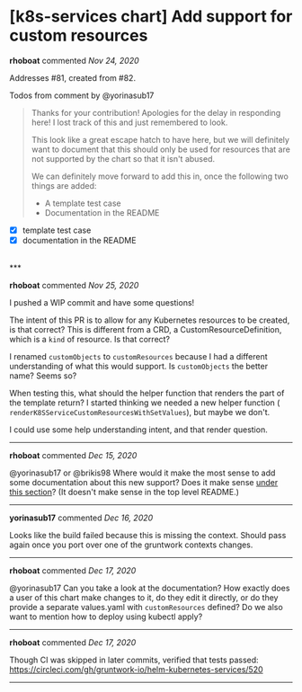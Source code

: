 # [k8s-services chart] Add support for custom resources

**rhoboat** commented *Nov 24, 2020*

Addresses #81, created from #82.

Todos from comment by @yorinasub17 

> Thanks for your contribution! Apologies for the delay in responding here! I lost track of this and just remembered to look.
> 
> This look like a great escape hatch to have here, but we will definitely want to document that this should only be used for resources that are not supported by the chart so that it isn't abused.
> 
> We can definitely move forward to add this in, once the following two things are added:
> 
> - A template test case
> - Documentation in the README

- [x] template test case
- [x] documentation in the README
<br />
***


**rhoboat** commented *Nov 25, 2020*

I pushed a WIP commit and have some questions!

The intent of this PR is to allow for any Kubernetes resources to be created, is that correct? This is different from a CRD, a CustomResourceDefinition, which is a `kind` of resource. Is that correct?

I renamed `customObjects` to `customResources` because I had a different understanding of what this would support. Is `customObjects` the better name? Seems so?

When testing this, what should the helper function that renders the part of the template return? I started thinking we needed a new helper function (` renderK8SServiceCustomResourcesWithSetValues`), but maybe we don't.

I could use some help understanding intent, and that render question.
***

**rhoboat** commented *Dec 15, 2020*

@yorinasub17 or @brikis98 Where would it make the most sense to add some documentation about this new support? Does it make sense [under this section](https://github.com/gruntwork-io/helm-kubernetes-services/blob/af1b30e95c5bdc7f6fceae6955bdb56275271e05/charts/k8s-service/README.md#what-resources-does-this-helm-chart-deploy)? (It doesn't make sense in the top level README.)
***

**yorinasub17** commented *Dec 16, 2020*

Looks like the build failed because this is missing the context. Should pass again once you port over one of the gruntwork contexts changes.
***

**rhoboat** commented *Dec 17, 2020*

@yorinasub17 Can you take a look at the documentation? How exactly does a user of this chart make changes to it, do they edit it directly, or do they provide a separate values.yaml with `customResources` defined? Do we also want to mention how to deploy using kubectl apply?
***

**rhoboat** commented *Dec 17, 2020*

Though CI was skipped in later commits, verified that tests passed: https://circleci.com/gh/gruntwork-io/helm-kubernetes-services/520
***

